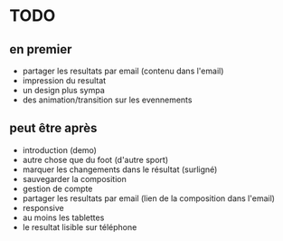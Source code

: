 TODO
====

en premier
-----------
* partager les resultats par email (contenu dans l'email)
* impression du resultat
* un design plus sympa
 * des animation/transition sur les evennements

peut être après
----------------
* introduction (demo)
* autre chose que du foot (d'autre sport)
* marquer les changements dans le résultat (surligné)
* sauvegarder la composition
* gestion de compte
* partager les resultats par email (lien de  la composition dans l'email)
* responsive
 * au moins les tablettes
 * le resultat lisible sur téléphone
